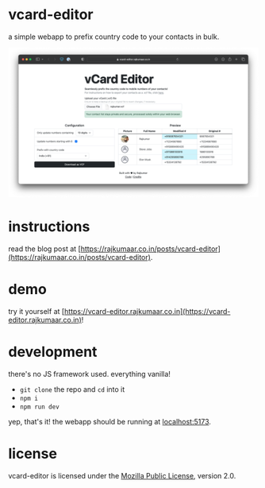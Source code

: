 # vcard-editor
a simple webapp to prefix country code to your contacts in bulk.

![screenshot](/screenshot.png)

# instructions

read the blog post at [https://rajkumaar.co.in/posts/vcard-editor](https://rajkumaar.co.in/posts/vcard-editor).

# demo

try it yourself at [https://vcard-editor.rajkumaar.co.in](https://vcard-editor.rajkumaar.co.in)!

# development

there's no JS framework used. everything vanilla!

- `git clone` the repo and `cd` into it
- `npm i`
- `npm run dev`

yep, that's it! the webapp should be running at [localhost:5173](http://localhost:5173).

# license
vcard-editor is licensed under the [Mozilla Public License](https://www.mozilla.org/MPL/2.0/), version 2.0.
